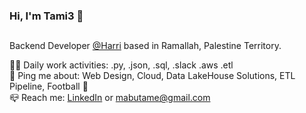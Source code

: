 ### Hi, I'm Tami3 👋
##
Backend Developer [@Harri](https://github.com/HarriLLC) based in Ramallah, Palestine Territory.


:technologist: Daily work activities: .py, .json, .sql, .slack .aws .etl \
💬 Ping me about: Web Design, Cloud, Data LakeHouse Solutions, ETL Pipeline, Football :blue_heart: \
:mailbox_closed: Reach me: [LinkedIn](https://www.linkedin.com/in/mtamie) or mabutame@gmail.com


<!--
**mtami/mtami** is a ✨ _special_ ✨ repository because its `README.md` (this file) appears on your GitHub profile.

Here are some ideas to get you started:

- 🔭 I’m currently working on ...
- 🌱 I’m currently learning ...
- 👯 I’m looking to collaborate on ...
- 🤔 I’m looking for help with ...
- 💬 Ask me about ...
- 📫 How to reach me: ...
- 😄 Pronouns: ...
- ⚡ Fun fact: ...
-->

